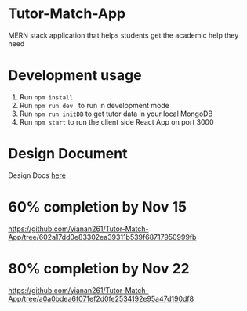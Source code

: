 # Tutor-Match-App

MERN stack application that helps students get the academic help they need

# Development usage

1. Run `npm install`
2. Run `npm run dev ` to run in development mode
3. Run `npm run initDB` to get tutor data in your local MongoDB
4. Run `npm start` to run the client side React App on port 3000

# Design Document

Design Docs [here](https://docs.google.com/document/d/1TX83QjBXnOxksskJH8em_gzH6H0qPJJN0GKg5r-C-mE/edit)


# 60% completion by Nov 15
https://github.com/yianan261/Tutor-Match-App/tree/602a17dd0e83302ea39311b539f68717950999fb

# 80% completion by Nov 22
https://github.com/yianan261/Tutor-Match-App/tree/a0a0bdea6f071ef2d0fe2534192e95a47d190df8
